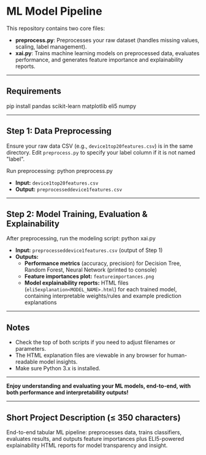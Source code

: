 # ML Model Pipeline

This repository contains two core files:
- **preprocess.py**: Preprocesses your raw dataset (handles missing values, scaling, label management).
- **xai.py**: Trains machine learning models on preprocessed data, evaluates performance, and generates feature importance and explainability reports.

---

## Requirements
pip install pandas scikit-learn matplotlib eli5 numpy


---

## Step 1: Data Preprocessing

Ensure your raw data CSV (e.g., `device1top20features.csv`) is in the same directory. Edit `preprocess.py` to specify your label column if it is not named "label".

Run preprocessing:
python preprocess.py


- **Input:** `device1top20features.csv`
- **Output:** `preprocesseddevice1features.csv`

---

## Step 2: Model Training, Evaluation & Explainability

After preprocessing, run the modeling script:
python xai.py


- **Input:** `preprocesseddevice1features.csv` (output of Step 1)
- **Outputs:**
  - **Performance metrics** (accuracy, precision) for Decision Tree, Random Forest, Neural Network (printed to console)
  - **Feature importances plot:** `featureimportances.png`
  - **Model explainability reports:** HTML files (`eli5explanation<MODEL_NAME>.html`) for each trained model, containing interpretable weights/rules and example prediction explanations

---

## Notes

- Check the top of both scripts if you need to adjust filenames or parameters.
- The HTML explanation files are viewable in any browser for human-readable model insights.
- Make sure Python 3.x is installed.

---

**Enjoy understanding and evaluating your ML models, end-to-end, with both performance and interpretability outputs!**

---

## Short Project Description (≤ 350 characters)

End-to-end tabular ML pipeline: preprocesses data, trains classifiers, evaluates results, and outputs feature importances plus ELI5-powered explainability HTML reports for model transparency and insight.
